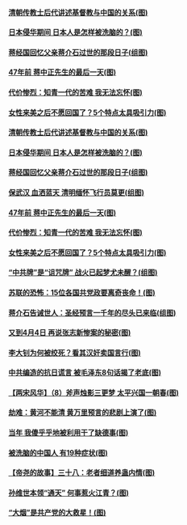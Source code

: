 #### [清朝传教士后代讲述基督教与中国的关系(图)](../pages/p6/1002480.md) 
#### [日本侵华期间 日本人是怎样被洗脑的？(图)](../pages/p6/1002345.md) 
#### [蒋经国回忆父亲蒋介石过世的那段日子(组图)](../pages/p6/1001292.md) 
#### [47年前 蒋中正先生的最后一天(图)](../pages/p6/1001940.md) 
#### [代价惨烈：知青一代的苦难 我无法忘怀(图)](../pages/p6/1001617.md) 
#### [女性来美之后不愿回国了？5个特点太具吸引力(图)](../pages/p6/1002150.md) 
#### [清朝传教士后代讲述基督教与中国的关系(图)](../pages/p6/1002480.md) 
#### [日本侵华期间 日本人是怎样被洗脑的？(图)](../pages/p6/1002345.md) 
#### [蒋经国回忆父亲蒋介石过世的那段日子(组图)](../pages/p6/1001292.md) 
#### [保武汉 血洒蓝天 清明缅怀飞行员莫更(组图)](../pages/p6/1001945.md) 
#### [47年前 蒋中正先生的最后一天(图)](../pages/p6/1001940.md) 
#### [代价惨烈：知青一代的苦难 我无法忘怀(图)](../pages/p6/1001617.md) 
#### [女性来美之后不愿回国了？5个特点太具吸引力(图)](../pages/p6/1002150.md) 
#### [“中共牌”是“诅咒牌” 战火已起梦尤未醒？(组图)](../pages/p6/1000028.md) 
#### [苏联的恐怖：15位各国共党政要离奇丧命！(图)](../pages/p6/1002343.md) 
#### [蒋介石告诫世人：圣经预言一千年的尽头已来临(组图)](../pages/p6/1002063.md) 
#### [又到4月4日 再说张志新惨案的秘密(图)](../pages/p6/1001759.md) 
#### [李大钊为何被绞死？看其汉奸卖国言行(图)](../pages/p6/1001993.md) 
#### [中共编造的抗日谎言 被毛泽东8句话揭了老底(图)](../pages/p6/1002286.md) 
#### [【两宋风华】（8）斧声烛影三更梦 太平兴国一朝春(图)](../pages/p6/1000960.md) 
#### [劫难：黄河不能清 黄万里预言的悲剧上演了(图)](../pages/p6/1001622.md) 
#### [当年 我傻乎乎地被利用干了缺德事(图)](../pages/p6/1001831.md) 
#### [被洗脑的中国人 有19种症状(图)](../pages/p6/1002061.md) 
#### [【帝尧的故事】三十八：老者细道养蛊内情(图)](../pages/p6/980553.md) 
#### [孙维世本领“通天” 何事惹火江青？(图)](../pages/p6/1001619.md) 
#### [“大烟”是共产党的大救星！(图)](../pages/p6/1001827.md) 
